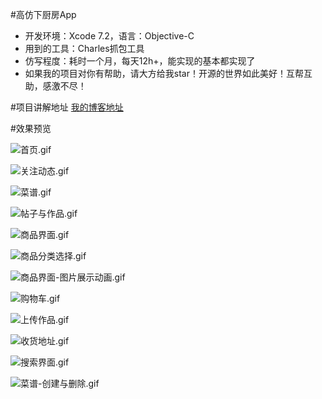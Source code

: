 #高仿下厨房App
- 开发环境：Xcode 7.2，语言：Objective-C
- 用到的工具：Charles抓包工具
- 仿写程度：耗时一个月，每天12h+，能实现的基本都实现了
- 如果我的项目对你有帮助，请大方给我star！开源的世界如此美好！互帮互助，感激不尽！


#项目讲解地址
[我的博客地址]()



#效果预览


![首页.gif](http://upload-images.jianshu.io/upload_images/1099953-b15962d87f42026b.gif?imageMogr2/auto-orient/strip)

![关注动态.gif](http://upload-images.jianshu.io/upload_images/1099953-9aed49b86f82ff68.gif?imageMogr2/auto-orient/strip)

![菜谱.gif](http://upload-images.jianshu.io/upload_images/1099953-4061f86b38ee7036.gif?imageMogr2/auto-orient/strip)

![帖子与作品.gif](http://upload-images.jianshu.io/upload_images/1099953-0430a26bea265c9a.gif?imageMogr2/auto-orient/strip)

![商品界面.gif](http://upload-images.jianshu.io/upload_images/1099953-6c726c9b080b6806.gif?imageMogr2/auto-orient/strip)

![商品分类选择.gif](http://upload-images.jianshu.io/upload_images/1099953-3cf9ae462d57fef8.gif?imageMogr2/auto-orient/strip)

![商品界面-图片展示动画.gif](http://upload-images.jianshu.io/upload_images/1099953-3ed66fa195761167.gif?imageMogr2/auto-orient/strip)

![购物车.gif](http://upload-images.jianshu.io/upload_images/1099953-4ab60237c2e85562.gif?imageMogr2/auto-orient/strip)

![上传作品.gif](http://upload-images.jianshu.io/upload_images/1099953-890c50a940160ef8.gif?imageMogr2/auto-orient/strip)

![收货地址.gif](http://upload-images.jianshu.io/upload_images/1099953-798884b7bd17479f.gif?imageMogr2/auto-orient/strip)

![搜索界面.gif](http://upload-images.jianshu.io/upload_images/1099953-70ca86d75ae51612.gif?imageMogr2/auto-orient/strip)

![菜谱-创建与删除.gif](http://upload-images.jianshu.io/upload_images/1099953-c96af82b7dccf834.gif?imageMogr2/auto-orient/strip)